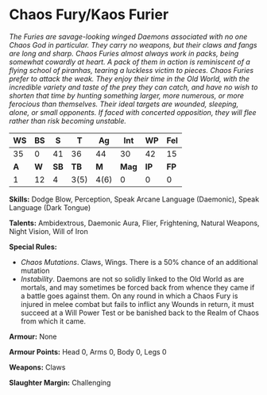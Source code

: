 # Chaos Fury/Kaos Furier

_The Furies are savage-looking winged Daemons associated
 with no one Chaos God in particular. They carry no
 weapons, but their claws and fangs are long and sharp.
 Chaos Furies almost always work in packs, being somewhat
 cowardly at heart. A pack of them in action is reminiscent of
 a flying school of piranhas, tearing a luckless victim to pieces.
 Chaos Furies prefer to attack the weak. They enjoy their
 time in the Old World, with the incredible variety and taste
 of the prey they can catch, and have no wish to shorten that
 time by hunting something larger, more numerous, or more
 ferocious than themselves. Their ideal targets are wounded,
 sleeping, alone, or small opponents. If faced with concerted
 opposition, they will flee rather than risk becoming unstable._

|**WS**|**BS**|**S**|**T**|**Ag**|**Int**|**WP**|**Fel**|
|--|--|-|-|--|---|--|---|
|35|0|41|36|44|30|42|15|
|**A**|**W**|**SB**|**TB**|**M**|**Mag**|**IP**|**FP**|
|1|12|4|3(5)|4(6)|0|0|0|

**Skills:** Dodge Blow, Perception, Speak Arcane Language
(Daemonic), Speak Language (Dark Tongue)

**Talents:** Ambidextrous, Daemonic Aura, Flier, Frightening,
Natural Weapons, Night Vision, Will of Iron

**Special Rules:**
* _Chaos Mutations_. Claws, Wings. There is a 50%
chance of an additional mutation
* _Instability_. Daemons are not so solidly linked to the
Old World as are mortals, and may sometimes be
forced back from whence they came if a battle goes
against them. On any round in which a Chaos Fury
is injured in melee combat but fails to inflict any
Wounds in return, it must succeed at a Will Power
Test or be banished back to the Realm of Chaos
from which it came.

**Armour:** None

**Armour Points:** Head 0, Arms 0, Body 0, Legs 0

**Weapons:** Claws

**Slaughter Margin:** Challenging